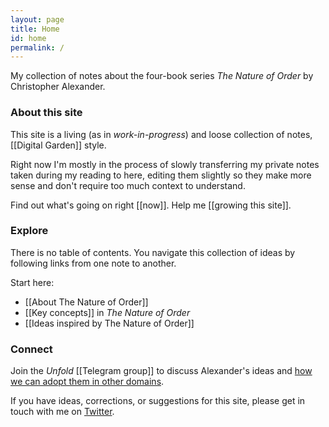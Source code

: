 ```yaml
---
layout: page
title: Home
id: home
permalink: /
---
```


My collection of notes about the four-book series _The Nature of Order_ by Christopher Alexander.

### About this site
This site is a living (as in *work-in-progress*) and loose collection of notes, [[Digital Garden]] style.

Right now I'm mostly in the process of slowly transferring my private notes taken during my reading to here, editing them slightly so they make more sense and don't require too much context to understand.

Find out what's going on right [[now]]. Help me [[growing this site]].

### Explore
There is no table of contents. You navigate this collection of ideas by following links from one note to another.

Start here: 

- [[About The Nature of Order]]
- [[Key concepts]] in _The Nature of Order_
- [[Ideas inspired by The Nature of Order]]

### Connect
Join the _Unfold_ [[Telegram group]] to discuss Alexander's ideas and [how we can adopt them in other domains](https://stefan-lesser.com/2020/10/27/how-to-adopt-christopher-alexanders-ideas-in-the-software-industry/).

If you have ideas, corrections, or suggestions for this site, please get in touch with me on [Twitter](https://twitter.com/stefanlesser/).

